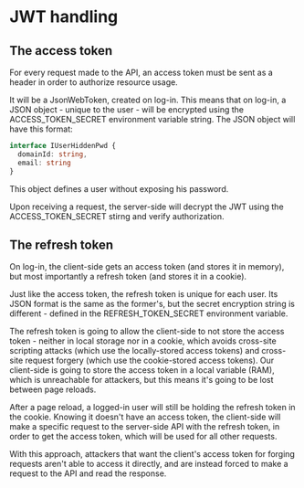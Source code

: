 # JWT handling

## The access token

For every request made to the API, an access token must be sent as a header in order to authorize resource usage.

It will be a JsonWebToken, created on log-in. This means that on log-in, a JSON object - unique to the user - will be encrypted using the ACCESS_TOKEN_SECRET environment variable string. The JSON object will have this format:

```typescript
interface IUserHiddenPwd {
  domainId: string,
  email: string
}
```

This object defines a user without exposing his password.

Upon receiving a request, the server-side will decrypt the JWT using the ACCESS_TOKEN_SECRET stirng and verify authorization.

## The refresh token

On log-in, the client-side gets an access token (and stores it in memory), but most importantly a refresh token (and stores it in a cookie).

Just like the access token, the refresh token is unique for each user. Its JSON format is the same as the former's, but the secret encryption string is different - defined in the REFRESH_TOKEN_SECRET environment variable.

The refresh token is going to allow the client-side to not store the access token - neither in local storage nor in a cookie, which avoids cross-site scripting attacks (which use the locally-stored access tokens) and cross-site request forgery (which use the cookie-stored access tokens). Our client-side is going to store the access token in a local variable (RAM), which is unreachable for attackers, but this means it's going to be lost between page reloads.

After a page reload, a logged-in user will still be holding the refresh token in the cookie. Knowing it doesn't have an access token, the client-side will make a specific request to the server-side API with the refresh token, in order to get the access token, which will be used for all other requests.

With this approach, attackers that want the client's access token for forging requests aren't able to access it directly, and are instead forced to make a request to the API and read the response.